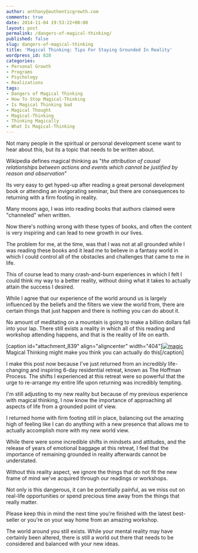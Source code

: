 ```yaml
---
author: anthony@authenticgrowth.com
comments: true
date: 2014-11-04 19:53:22+00:00
layout: post
permalink: /dangers-of-magical-thinking/
published: false
slug: dangers-of-magical-thinking
title: 'Magical Thinking: Tips For Staying Grounded In Reality'
wordpress_id: 828
categories:
- Personal Growth
- Programs
- Psychology
- Realizations
tags:
- Dangers of Magical Thinking
- How To Stop Magical-Thinking
- Is Magical Thinking bad
- Magical Thought
- Magical-Thinking
- Thinking Magically
- What Is Magical-Thinking
---
```


Not many people in the spiritual or personal development scene want to hear about this, but its a topic that needs to be written about.

Wikipedia defines magical thinking as "_the attribution of causal relationships between actions and events which cannot be justified by reason and observation_"

Its very easy to get hyped-up after reading a great personal development book or attending an invigorating seminar, but there are consequences to returning with a firm footing in reality.

Many moons ago, I was into reading books that authors claimed were "channeled" when written.

Now there's nothing wrong with these types of books, and often the content is very inspiring and can lead to new growth in our lives.

The problem for me, at the time, was that I was not at all grounded while I was reading these books and it lead me to believe in a fantasy world in which I could control all of the obstacles and challenges that came to me in life.

This of course lead to many crash-and-burn experiences in which I felt I could think my way to a better reality, without doing what it takes to actually attain the success I desired.

While I agree that our experience of the world around us is largely influenced by the beliefs and the filters we view the world from, there are certain things that just happen and there is nothing you can do about it.

No amount of meditating on a mountain is going to make a billion dollars fall into your lap. There still exists a reality in which all of this reading and workshop attending happens, and that is the reality of life on earth.

[caption id="attachment_839" align="aligncenter" width="404"][![magic](http://www.authenticgrowth.com/wp-content/uploads/2014/11/filepicker_eEF6S8NTRLu4B2LbvkwO_magic_.jpg)](http://www.authenticgrowth.com/wp-content/uploads/2014/11/filepicker_eEF6S8NTRLu4B2LbvkwO_magic_.jpg) Magical Thinking might make you think you can actually do this[/caption]

I make this post now because I've just returned from an incredibly life-changing and inspiring 6-day residential retreat, known as The Hoffman Process. The shifts I experienced at this retreat were so powerful that the urge to re-arrange my entire life upon returning was incredibly tempting.

I'm still adjusting to my new reality but because of my previous experience with magical thinking, I now know the importance of approaching all aspects of life from a grounded point of view.

I returned home with firm footing still in place, balancing out the amazing high of feeling like I can do anything with a new presence that allows me to actually accomplish more with my new world view.

While there were some incredible shifts in mindsets and attitudes, and the release of years of emotional baggage at this retreat, I feel that the importance of remaining grounded in reality afterwards cannot be understated.

Without this reality aspect, we ignore the things that do not fit the new frame of mind we've acquired through our readings or workshops.

Not only is this dangerous, it can be potentially painful, as we miss out on real-life opportunities or spend precious time away from the things that really matter.

Please keep this in mind the next time you're finished with the latest best-seller or you're on your way home from an amazing workshop.

The world around you still exists. While your mental reality may have certainly been altered, there is still a world out there that needs to be considered and balanced with your new ideas.
